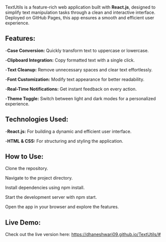 TextUtils is a feature-rich web application built with **React.js**, designed to simplify text manipulation tasks through a clean and interactive interface. Deployed on GitHub Pages, this app ensures a smooth and efficient user experience.

## Features:

-**Case Conversion:** Quickly transform text to uppercase or lowercase.

-**Clipboard Integration:** Copy formatted text with a single click.

-**Text Cleanup:** Remove unnecessary spaces and clear text effortlessly.

-**Font Customization:** Modify text appearance for better readability.

-**Real-Time Notifications:** Get instant feedback on every action.

-**Theme Toggle:** Switch between light and dark modes for a personalized experience.

## Technologies Used:

-**React.js:** For building a dynamic and efficient user interface.

-**HTML & CSS:** For structuring and styling the application.

## How to Use:

Clone the repository.

Navigate to the project directory.

Install dependencies using npm install.

Start the development server with npm start.

Open the app in your browser and explore the features.

## Live Demo:

Check out the live version here: https://dhaneshwari09.github.io/TextUtils/#
